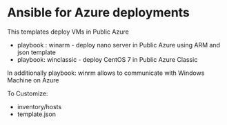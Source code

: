 # Ansible for Azure deployments
This templates deploy VMs in Public Azure
- playbook : winarm - deploy nano server in Public Azure using ARM and json template
- playbook:  winclassic - deploy CentOS 7 in Public Azure Classic

In additionally playbook: winrm allows to communicate with Windows Machine on Azure

To Customize:
- inventory/hosts
- template.json

